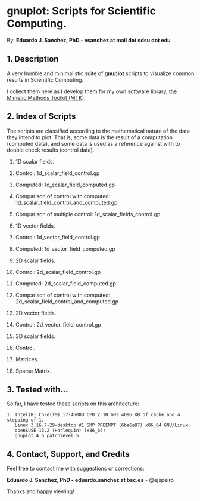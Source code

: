 # gnuplot: Scripts for Scientific Computing.

By: **Eduardo J. Sanchez, PhD - esanchez at mail dot sdsu dot edu**

## 1. Description

A very humble and minimalistic suite of **gnuplot** scripts to visualize common
results in Scientific Computing.

I collect them here as I develop them for my own software library,
[the Mimetic Methods Toolkit (MTK)](https://github.com/ejspeiro/MTK).

## 2. Index of Scripts

The scripts are classified according to the mathematical nature of the data
they intend to plot. That is, some data is the result of a computation (computed
data), and some data is used as a reference against with to double check
results (control data).

1. 1D scalar fields.
  1. Control: 1d_scalar_field_control.gp
  2. Computed: 1d_scalar_field_computed.gp
  3. Comparison of control with computed: 1d_scalar_field_control_and_computed.gp
  4. Comparison of multiple control: 1d_scalar_fields_control.gp

2. 1D vector fields.
  1. Control: 1d_vector_field_control.gp
  2. Computed: 1d_vector_field_computed.gp

3. 2D scalar fields.
  1. Control: 2d_scalar_field_control.gp
  2. Computed: 2d_scalar_field_computed.gp
  3. Comparison of control with computed: 2d_scalar_field_control_and_computed.gp

4. 2D vector fields.
  1. Control: 2d_vector_field_control.gp

5. 3D scalar fields.
  1. Control.

6. Matrices.
  1. Sparse Matrix.

## 3. Tested with...

So far, I have tested these scripts on this architecture:

```
1. Intel(R) Core(TM) i7-4600U CPU 2.10 GHz 4096 KB of cache and a stepping of 1.
   Linux 3.16.7-29-desktop #1 SMP PREEMPT (6be6a97) x86_64 GNU/Linux
   openSUSE 13.2 (Harlequin) (x86_64)
   gnuplot 4.6 patchlevel 5
```

## 4. Contact, Support, and Credits

Feel free to contact me with suggestions or corrections:

**Eduardo J. Sanchez, PhD - eduardo.sanchez at bsc.es** - @ejspeiro

Thanks and happy viewing!
